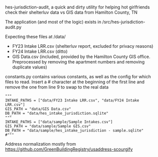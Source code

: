 hes-jurisdiction-audit, a quick and dirty utility for helping hot girlfriends check their shelterluv data vs GIS data from Hamilton County, TN

The application (and most of the logic) exists in /src/hes-jurisdiction-audit.py

Expecting these files at /data/
- FY23 Intake LRR.csv (shelterluv report, excluded for privacy reasons)
- FY24 Intake LRR.csv (ditto)
- GIS Data.csv (included, provided by the Hamilton County GIS office. Preprocessed by removing the apartment numbers and removing duplicate values)

constants.py contains various constants, as well as the config for which files to read. Insert a # character at the beginning of the first line and remove the one from line 9 to swap to the real data
```
"""
INTAKE_PATHS = ["data/FY23 Intake LRR.csv", "data/FY24 Intake LRR.csv"]
GIS_PATH = "data/GIS Data.csv"
DB_PATH = "data/hes_intake_jurisdiction.sqlite"
"""
INTAKE_PATHS = ["data/sample/Sample Intakes.csv"]
GIS_PATH = "data/sample/Sample GIS.csv"
DB_PATH = "data/sample/hes_intake_jurisdiction - sample.sqlite"
#"""
```

Address normalization mostly from https://github.com/GreenBuildingRegistry/usaddress-scourgify
